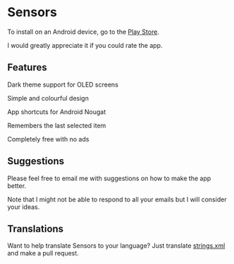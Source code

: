 # Sensors

To install on an Android device, go to the [Play Store](https://play.google.com/store/apps/details?id=com.calintat.sensors).

I would greatly appreciate it if you could rate the app.

Features
--------

Dark theme support for OLED screens

Simple and colourful design

App shortcuts for Android Nougat

Remembers the last selected item

Completely free with no ads

Suggestions
-----------

Please feel free to email me with suggestions on how to make the app better.

Note that I might not be able to respond to all your emails but I will consider your ideas.

Translations
------------

Want to help translate Sensors to your language?
Just translate [strings.xml](app/src/main/res/values/strings.xml) and make a pull request.